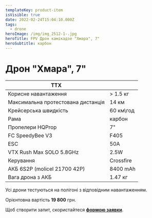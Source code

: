 ```yaml
---
templateKey: product-item
isVisible: true
date: 2022-02-24T15:04:10.000Z
tags:
  - drone
heroImage: /img/img_2512-1-.jpg
heroTitle: FPV Дрон камікадзе "Хмара", 7"
heroSubtitle: карбон
---
```

# Дрон "Хмара", 7"

| **ТТХ**                                        |           |
| ---------------------------------------------- | --------- |
| Корисне навантаження                           | > 1.5 кг |
| Максимальна протестована дистанція             | 14 км   | 
| Крейсерська швидкість                          | 60 км\год |
| Р﻿ама                                           | карбон    |
| Пропелери HQProp                               | 7"        |
| FC SpeedyBee V3                                | F405      |
| ESC                                            | 50A       |   
| ﻿VTX Rush Max SOLO 5.8GHz                       | 2.5W      |
| ﻿Керування                                      | Crossfire |
| АКБ 6S2P (molicel 21700 42P)                   | 8400 mAh  |
| Вага дрона з АКБ                               | 1.47 кг   |

Усі дрони тестуються на полігоні з відповідним навантаженням.

Орієнтовна вартість **19 800** грн.

Щоб створити запит, скористайтеся <a href="https://docs.google.com/forms/d/e/1FAIpQLSflTILqQ9CENT9xGsnn4Ke6l-D-2m2yaclV2jH2pzXmjGk51w/viewform" target="_blank" rel="noopener noreferrer">**формою заявки**</a>.